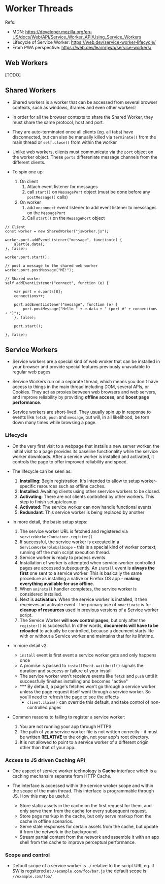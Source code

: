 # Worker Threads

Refs:
- MDN: https://developer.mozilla.org/en-US/docs/Web/API/Service_Worker_API/Using_Service_Workers
- Lifecycle of Service Worker: https://web.dev/service-worker-lifecycle/
- From PWA perspective: https://web.dev/learn/pwa/service-workers/

## Web Workers

[TODO]

## Shared Workers

- Shared workers is a worker that can be accessed from several browser contexts, such as windows, iframes and even other workers!

- In order for all the browser contexts to share the Shared Worker, they must share the same protocol, host and port. 

- They are auto-terminated once all clients (eg. all tabs) have disconnected, but can also be manually killed via `terminate()` from the main thread or `self.close()` from within the worker

- Unlike web workers, clients must communicate via the `port` object on the worker object. These `ports` differeniate message channels from the different clients.

- To spin one up:
    1. On client
        1. Attach event listener for messages
        2. call `start()` on `MessagePort` object (must be done before any `postMessage()` calls)
    2. On worker
        1.  add `onconnect` event listener to add event listener to messsages on the `MessagePort`
        2. Call `start()` on the `MessagePort` object

```JS
// Client
const worker = new SharedWorker("jsworker.js");

worker.port.addEventListener("message", function(e) {
	alert(e.data);
}, false);

worker.port.start();

// post a message to the shared web worker
worker.port.postMessage("ME!");
```

```JS
// Shared worker
self.addEventListener("connect", function (e) {

	var port = e.ports[0];
	connections++;

	port.addEventListener("message", function (e) {
		port.postMessage("Hello " + e.data + " (port #" + connections + ")");
	}, false);

	port.start();

}, false);
```

## Service Workers

- Service workers are a special kind of web wroker that can be installed in your browser and provide special features previously unavailable to regular web pages

- Service Workers run on a separate thread, which means you don't have access to things in the main thread including DOM, several APIs, or Cookies. They act as proxies between web browsers and web servers, and improve reliability by providing **offline access**, and **boost page performance**.

- Service workers are short-lived. They usually spin up in response to events like `fetch`, `push` and `message`, but will, in all likelihood, be torn down many times while browsing a page.

### Lifecycle

- On the very first visit to a webpage that installs a new server worker, the initial visit to a page provides its baseline functionality while the service worker downloads. After a service worker is installed and activated, it controls the page to offer improved reliability and speed.

- The lifecycle can be seen as:
    1. **Installing**: Begin registration. It's intended to allow to setup worker-specific resources such as offline caches.
    2. **Installed**: Awaiting clients using other seervice workers to be closed.
    3. **Activating**: There are not clients controlled by other workers. This step to finish setup/cleanup
    4. **Activated**: The service worker can now handle functional events
    5. **Redundant**: This service worker is being replaced by another

- In more detail, the basic setup steps:
    1. The service worker URL is fetched and registered via `serviceWorkerContainer.register()`
    2. If successful, the service worker is executed in a `ServiceWorkerGlobalScope` - this is a special kind of worker context, running off the main script execution thread.
    3. Service worker is ready to process events
    4. Installation of worker is attempted when service-worker controlled pages are accessed subsequently. An `Install` event is **always the first** one sent to a service worker. This is basically the same procedure as installing a native or Firefox OS app - **making everything available for use offline**.
    5. When `oninstall` handler completes, the service worker is considered installed.
    6. Next is **activation**. When the service worker is installed, it then receieves an activate event. The primary use of `onactivate` is for **cleanup of resources** used in previous versions of a Service worker script.
    7. The Service Worker **will now control pages**, but only after the `register()` is successful. In other words, **documents will have to be reloaded** to actually be controlled, because a document starts life with or without a Service worker and maintains that for its lifetime.

- In more detail v2:
    - `install` event is first event a service worker gets and only happens once
    - A promise is passed to `installEvent.waitUntil()` signals the duration and success or failure of your install
    - The service worker won't receieve events like `fetch` and `push` until it successfully finishes installing and becomes "active"
    - *** By default, a page's fetches won't go through a service worker unless the page request itself went through a service worker. So you'll need to refresh the page to see the effects
        - `client.claim()` can override this default, and take control of non-controlled pages

- Common reasons to failing to register a service worker:
    1. You are not running your app through HTTPS
    2. The path of your service worker file is not written correctly - it must be written **RELATIVE** to the origin, not your app's root directory.
    3. It is not allowed to point to a service worker of a different origin other than that of your app.

### Access to JS driven Caching API

- One aspect of service worker technology is **Cache** interface which is a caching mechansim separate from HTTP Cache.

- The interface is accessed within the service wroker scope and within the scope of the main thread. This interface is programmable through JS. How this may be useful:
    - Store static assets in the cache on the first request for them, and only serve them from the cache for every subsequent request.
    - Store page markup in the cache, but only serve markup from the cache in offline scenarios.
    - Serve stale responses for certain assets from the cache, but update it from the network in the background.
    - Stream partial content from the network and assemble it with an app shell from the cache to improve perceptual performance.

### Scope and control

- Default scope of a service worker is `./` relative to the script URL
    eg. if SW is regsitered at `//example.com/foo/bar.js` the default scope is `//example.com/foo/`

